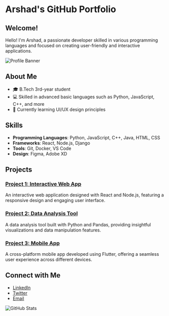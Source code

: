 # Arshad's GitHub Portfolio

## Welcome!

Hello! I'm Arshad, a passionate developer skilled in various programming languages and focused on creating user-friendly and interactive applications.

![Profile Banner](https://66.media.tumblr.com/2b2ef6c4ac04ceaca2b43f15a87db9fd/tumblr_pjxsy1MCGc1y0yrefo3_r1_500.gifv)

## About Me
- 🎓 B.Tech 3rd-year student
- 💻 Skilled in advanced basic languages such as Python, JavaScript, C++, and more
- 🌱 Currently learning UI/UX design principles

## Skills
- **Programming Languages**: Python, JavaScript, C++, Java, HTML, CSS
- **Frameworks**: React, Node.js, Django
- **Tools**: Git, Docker, VS Code
- **Design**: Figma, Adobe XD

## Projects
### [Project 1: Interactive Web App](projects/interactive-web-app)
An interactive web application designed with React and Node.js, featuring a responsive design and engaging user interface.

### [Project 2: Data Analysis Tool](projects/data-analysis-tool)
A data analysis tool built with Python and Pandas, providing insightful visualizations and data manipulation features.

### [Project 3: Mobile App](projects/mobile-app)
A cross-platform mobile app developed using Flutter, offering a seamless user experience across different devices.

## Connect with Me
- [LinkedIn](https://www.linkedin.com/in/arshad)
- [Twitter](https://twitter.com/arshad)
- [Email](mailto:arshad@example.com)

![GitHub Stats](https://github-readme-stats.vercel.app/api?username=arshad&show_icons=true&theme=radical)
